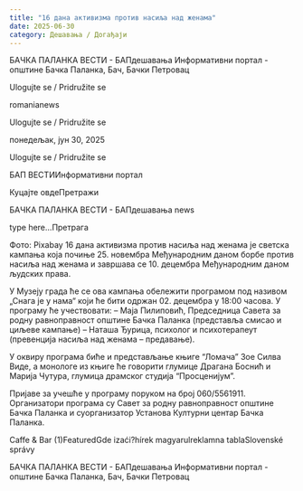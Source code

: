 ```yaml
---
title: "16 дана активизма против насиља над женама"
date: 2025-06-30
category: Дешавања / Догађаји
---
```


БАЧКА ПАЛАНКА ВЕСТИ - БАПдешавања Информативни портал - општине Бачка Паланка, Бач, Бачки Петровац

Ulogujte se / Pridružite se

romanianews

Ulogujte se / Pridružite se

понедељак, јун 30, 2025

Ulogujte se / Pridružite se

БАП ВЕСТИИнформативни портал

Куцајте овдеПретражи

БАЧКА ПАЛАНКА ВЕСТИ - БАПдешавања news

type here...Претрага

Фото: Pixabay
            16 дана активизма против насиља над женама је светска кампања која почиње 25. новембра Међународним даном борбе против насиља над женама и завршава се 10. децембра Међународним даном људских права.

У Музеју града ће се ова кампања обележити програмом под називом „Снага је у нама“ који ће бити одржан 02. децембра у 18:00 часова.
У програму ће учествовати:
– Маја Пилиповић, Председница Савета за родну равноправност општине Бачка Паланка (представља смисао и циљеве кампање)
– Наташа Ђурица, психолог и психотерапеут (превенција насиља над женама – предавање).


У оквиру програма биће и представљање књиге “Ломача” Зое Силва Виде, а монологе из књиге ће говорити глумице Драгана Боснић и Марија Чутура, глумица драмског студија “Просценијум”.


Пријаве за учешће у програму поруком на број 060/5561911. Организатори програма су Савет за родну равноправност општине Бачка Паланка и суорганизатор Установа Културни центар Бачка Паланка.

Caffe & Bar (1)FeaturedGde izaći?hírek magyarulreklamna tablaSlovenské správy

БАЧКА ПАЛАНКА ВЕСТИ - БАПдешавања Информативни портал - општине Бачка Паланка, Бач, Бачки Петровац
